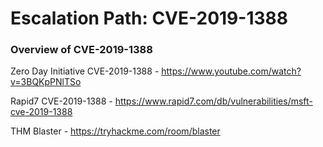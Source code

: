 # Escalation Path: CVE-2019-1388

### Overview of CVE-2019-1388

Zero Day Initiative CVE-2019-1388 - https://www.youtube.com/watch?v=3BQKpPNlTSo

Rapid7 CVE-2019-1388 - https://www.rapid7.com/db/vulnerabilities/msft-cve-2019-1388

THM Blaster - https://tryhackme.com/room/blaster


